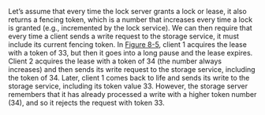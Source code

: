 Let’s assume that every time the lock server grants a lock or lease, it also returns a fencing
token, which is a number that increases every time a lock is granted (e.g., incremented by the lock
service). We can then require that every time a client sends a write request to the storage service,
it must include its current fencing token. In [Figure 8-5](#fig_distributed_io_fencing_tokens), client 1 acquires the lease with a token of 33, but then
it goes into a long pause and the lease expires. Client 2 acquires the lease with a token of 34 (the
number always increases) and then sends its write request to the storage service, including the
token of 34. Later, client 1 comes back to life and sends its write to the storage service,
including its token value 33. However, the storage server remembers that it has already processed a
write with a higher token number (34), and so it rejects the request with token 33.